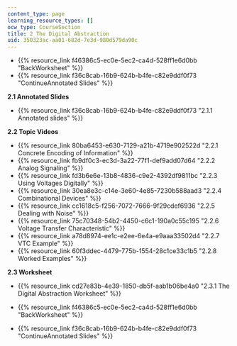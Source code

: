 ```yaml
---
content_type: page
learning_resource_types: []
ocw_type: CourseSection
title: 2 The Digital Abstraction
uid: 350323ac-aa01-682d-7e3d-980d579da90c
---
```


*   {{% resource_link f46386c5-ec0e-5ec2-ca4d-528ff1e6d0bb "BackWorksheet" %}}
*   {{% resource_link f36c8cab-16b9-624b-b4fe-c82e9ddf0f73 "ContinueAnnotated Slides" %}}

**2.1 Annotated Slides**

*   {{% resource_link f36c8cab-16b9-624b-b4fe-c82e9ddf0f73 "2.1.1 Annotated slides" %}}

**2.2 Topic Videos**

*   {{% resource_link 80ba6453-e630-7129-a21b-4719e902522d "2.2.1 Concrete Encoding of Information" %}}
*   {{% resource_link fb9df0c3-ec3d-3a22-77f1-def9add07d64 "2.2.2 Analog Signaling" %}}
*   {{% resource_link fd3b6e6e-13b8-4836-c9e2-4392df9811bc "2.2.3 Using Voltages Digitally" %}}
*   {{% resource_link 30ea8e3c-c14e-3e60-4e85-7230b588aad3 "2.2.4 Combinational Devices" %}}
*   {{% resource_link cc1618c5-f256-7072-7666-9f29cdef6936 "2.2.5 Dealing with Noise" %}}
*   {{% resource_link 75c70348-54b2-4450-c6c1-190a0c55c195 "2.2.6 Voltage Transfer Characteristic" %}}
*   {{% resource_link a78d8974-ee1c-e2ee-6e4a-e9aaa33502d4 "2.2.7 VTC Example" %}}
*   {{% resource_link 60f3ddec-4479-775b-1554-28c1ce33c1b5 "2.2.8 Worked Examples" %}}

**2.3 Worksheet**

*   {{% resource_link cd27e83b-4e39-1850-db5f-aab1b06be4a0 "2.3.1 The Digital Abstraction Worksheet" %}}

*   {{% resource_link f46386c5-ec0e-5ec2-ca4d-528ff1e6d0bb "BackWorksheet" %}}
*   {{% resource_link f36c8cab-16b9-624b-b4fe-c82e9ddf0f73 "ContinueAnnotated Slides" %}}